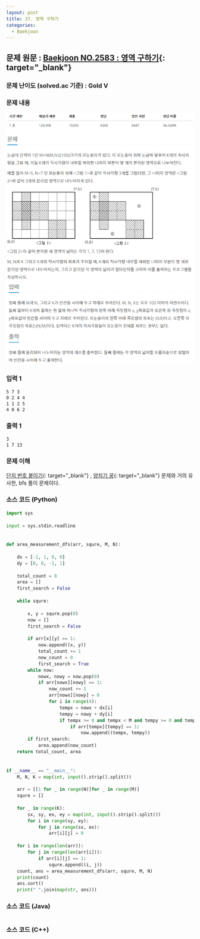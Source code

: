 ```yaml
---
layout: post
title: 37. 영역 구하기
categories:
  - Baekjoon
---
```


## 문제 원문 : [Baekjoon NO.2583 : 영역 구하기](https://www.acmicpc.net/problem/2583){: target="\_blank"}

### 문제 난이도 (solved.ac 기준) : Gold V

### 문제 내용

![2583_area_measurement_1](/assets/images/Baekjoon/2583_area_measurement_1.PNG)
![2583_area_measurement_2](/assets/images/Baekjoon/2583_area_measurement_2.PNG)

### 입력 1

```
5 7 3
0 2 4 4
1 1 2 5
4 0 6 2
```

### 출력 1

```
3
1 7 13
```

### 문제 이해

[단지 번호 붙이기](<http://takeaimk.tk/baekjoon/2020/03/13/(Baekjoon)2667_building_site_numbering.html>){: target="\_blank"} , [양치기 꿍](<http://takeaimk.tk/baekjoon/2020/03/11/(Baekjoon)3187_shepherd_goong.html>){: target="\_blank"} 문제와 거의 유사한, bfs 풀이 문제이다.

### 소스 코드 (Python)

```python
import sys

input = sys.stdin.readline


def area_measurement_dfs(arr, squre, M, N):

    dx = [-1, 1, 0, 0]
    dy = [0, 0, -1, 1]

    total_count = 0
    area = []
    first_search = False

    while squre:

        x, y = squre.pop(0)
        now = []
        first_search = False

        if arr[x][y] == 1:
            now.append((x, y))
            total_count += 1
            now_count = 0
            first_search = True
        while now:
            nowx, nowy = now.pop(0)
            if arr[nowx][nowy] == 1:
                now_count += 1
                arr[nowx][nowy] = 0
                for i in range(4):
                    tempx = nowx + dx[i]
                    tempy = nowy + dy[i]
                    if tempx >= 0 and tempx < M and tempy >= 0 and tempy < N:
                        if arr[tempx][tempy] == 1:
                            now.append((tempx, tempy))
        if first_search:
            area.append(now_count)
    return total_count, area


if __name__ == "__main__":
    M, N, K = map(int, input().strip().split())

    arr = [[1 for _ in range(N)]for _ in range(M)]
    squre = []

    for _ in range(K):
        sx, sy, ex, ey = map(int, input().strip().split())
        for i in range(sy, ey):
            for j in range(sx, ex):
                arr[i][j] = 0

    for i in range(len(arr)):
        for j in range(len(arr[i])):
            if arr[i][j] == 1:
                squre.append((i, j))
    count, ans = area_measurement_dfs(arr, squre, M, N)
    print(count)
    ans.sort()
    print(" ".join(map(str, ans)))

```

### 소스 코드 (Java)

```java

```

### 소스 코드 (C++)

```cpp

```
